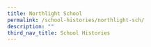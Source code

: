 ```yaml
---
title: Northlight School
permalink: /school-histories/northlight-sch/
description: ""
third_nav_title: School Histories
---
```

